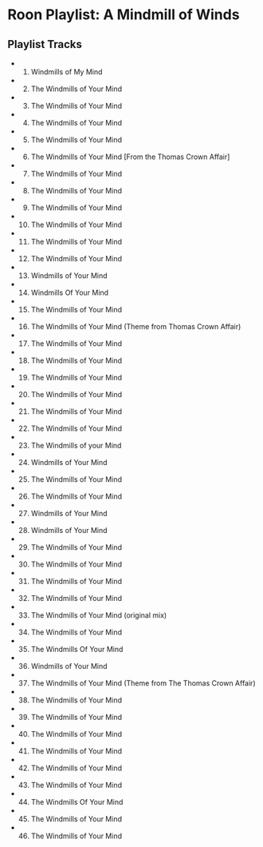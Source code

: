 # Roon Playlist: A Mindmill of Winds

## Playlist Tracks


- 1. Windmills of My Mind
- 2. The Windmills of Your Mind
- 3. The Windmills of Your Mind
- 4. The Windmills of Your Mind
- 5. The Windmills of Your Mind
- 6. The Windmills of Your Mind [From the Thomas Crown Affair]
- 7. The Windmills of Your Mind
- 8. The Windmills of Your Mind
- 9. The Windmills of Your Mind
- 10. The Windmills of Your Mind
- 11. The Windmills of Your Mind
- 12. The Windmills of Your Mind
- 13. Windmills of Your Mind
- 14. Windmills Of Your Mind
- 15. The Windmills of Your Mind
- 16. The Windmills of Your Mind (Theme from Thomas Crown Affair)
- 17. The Windmills of Your Mind
- 18. The Windmills of Your Mind
- 19. The Windmills of Your Mind
- 20. The Windmills of Your Mind
- 21. The Windmills of Your Mind
- 22. The Windmills of Your Mind
- 23. The Windmills of your Mind
- 24. Windmills of Your Mind
- 25. The Windmills of Your Mind
- 26. The Windmills of Your Mind
- 27. Windmills of Your Mind
- 28. Windmills of Your Mind
- 29. The Windmills of Your Mind
- 30. The Windmills of Your Mind
- 31. The Windmills of Your Mind
- 32. The Windmills of Your Mind
- 33. The Windmills of Your Mind (original mix)
- 34. The Windmills of Your Mind
- 35. The Windmills Of Your Mind
- 36. Windmills of Your Mind
- 37. The Windmills of Your Mind (Theme from The Thomas Crown Affair)
- 38. The Windmills of Your Mind
- 39. The Windmills of Your Mind
- 40. The Windmills of Your Mind
- 41. The Windmills of Your Mind
- 42. The Windmills of Your Mind
- 43. The Windmills of Your Mind
- 44. The Windmills Of Your Mind
- 45. The Windmills of Your Mind
- 46. The Windmills of Your Mind

